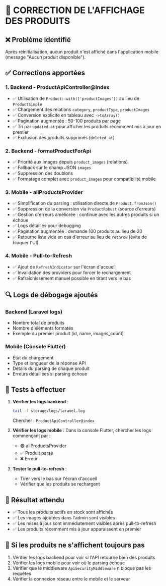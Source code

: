 # 🔧 CORRECTION DE L'AFFICHAGE DES PRODUITS

## ❌ Problème identifié
Après réinitialisation, aucun produit n'est affiché dans l'application mobile (message "Aucun produit disponible").

## ✅ Corrections apportées

### 1. **Backend - ProductApiController@index**
- ✅ Utilisation de `Product::with(['productImages'])` au lieu de `ProductSimple`
- ✅ Chargement des relations `category`, `productType`, `productImages`
- ✅ Conversion explicite en tableau avec `->toArray()`
- ✅ Pagination augmentée : 50-100 produits par page
- ✅ Tri par `updated_at` pour afficher les produits récemment mis à jour en premier
- ✅ Exclusion des produits supprimés (`deleted_at`)

### 2. **Backend - formatProductForApi**
- ✅ Priorité aux images depuis `product_images` (relations)
- ✅ Fallback sur le champ JSON `images`
- ✅ Suppression des doublons
- ✅ Formatage complet avec `product_images` pour compatibilité mobile

### 3. **Mobile - allProductsProvider**
- ✅ Simplification du parsing : utilisation directe de `Product.fromJson()`
- ✅ Suppression de la conversion via `ProductRobust` (source d'erreurs)
- ✅ Gestion d'erreurs améliorée : continue avec les autres produits si un échoue
- ✅ Logs détaillés pour debugging
- ✅ Pagination augmentée : demande 100 produits au lieu de 20
- ✅ Retourne liste vide en cas d'erreur au lieu de `rethrow` (évite de bloquer l'UI)

### 4. **Mobile - Pull-to-Refresh**
- ✅ Ajout de `RefreshIndicator` sur l'écran d'accueil
- ✅ Invalidation des providers pour forcer le rechargement
- ✅ Rafraîchissement manuel possible en tirant vers le bas

## 🔍 Logs de débogage ajoutés

### Backend (Laravel logs)
- Nombre total de produits
- Nombre d'éléments formatés
- Exemple du premier produit (id, name, images_count)

### Mobile (Console Flutter)
- État du chargement
- Type et longueur de la réponse API
- Détails du parsing de chaque produit
- Erreurs détaillées si parsing échoue

## 🧪 Tests à effectuer

1. **Vérifier les logs backend** :
   ```bash
   tail -f storage/logs/laravel.log
   ```
   Chercher : `ProductApiController@index`

2. **Vérifier les logs mobile** :
   Dans la console Flutter, chercher les logs commençant par :
   - 🟢 allProductsProvider
   - ✅ Produit parsé
   - ❌ Erreur

3. **Tester le pull-to-refresh** :
   - Tirer vers le bas sur l'écran d'accueil
   - Vérifier que les produits se rechargent

## 🎯 Résultat attendu

- ✅ Tous les produits actifs en stock sont affichés
- ✅ Les images ajoutées dans l'admin sont visibles
- ✅ Les mises à jour sont immédiatement visibles après pull-to-refresh
- ✅ Les produits récemment mis à jour apparaissent en premier

## 🔧 Si les produits ne s'affichent toujours pas

1. Vérifier les logs backend pour voir si l'API retourne bien des produits
2. Vérifier les logs mobile pour voir où le parsing échoue
3. Vérifier que le middleware `ApiSecurityMiddleware` n bloque pas les requêtes
4. Vérifier la connexion réseau entre le mobile et le serveur

